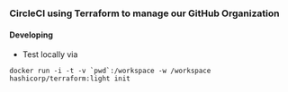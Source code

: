 ### CircleCI using Terraform to manage our GitHub Organization 

#### Developing
* Test locally via 
```
docker run -i -t -v `pwd`:/workspace -w /workspace hashicorp/terraform:light init
```